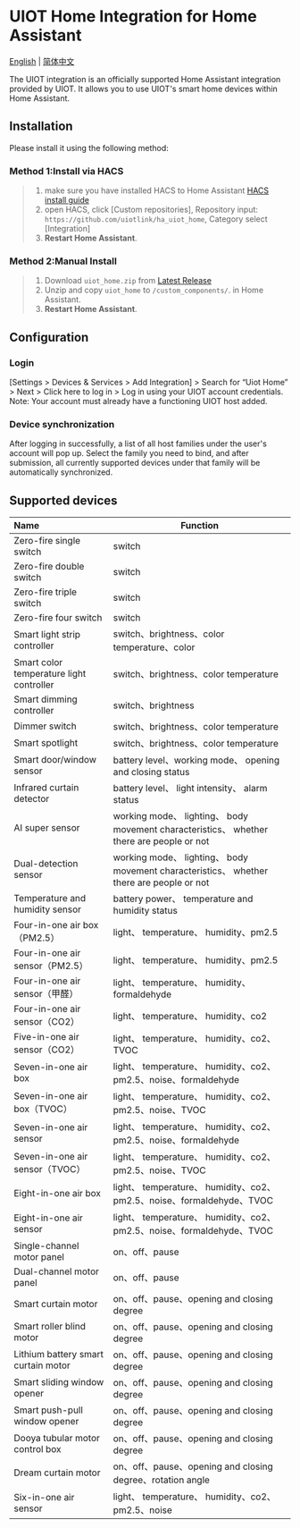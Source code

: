 # UIOT Home Integration for Home Assistant

[English](./README.md) | [简体中文](./README_zh.md)

The UIOT integration is an officially supported Home Assistant integration provided by UIOT. It allows you to use UIOT's smart home devices within Home Assistant.

## Installation

Please install it using the following method:

### Method 1:Install via HACS

> 1. make sure you have installed HACS to Home Assistant [HACS install guide](https://hacs.xyz/docs/setup/download)
> 2. open HACS, click [Custom repositories], Repository input: `https://github.com/uiotlink/ha_uiot_home`, Category select [Integration]
> 3. **Restart Home Assistant**.


### Method 2:Manual Install

>1. Download `uiot_home.zip` from [Latest Release](https://github.com/uiotlink/ha_uiot_home/releases/latest)
>2. Unzip and copy `uiot_home` to `/custom_components/`. in Home Assistant.
>3. **Restart Home Assistant**.

## Configuration

### Login

[Settings > Devices & Services > Add Integration] > Search for “Uiot Home” > Next > Click here to log in > Log in using your UIOT account credentials. Note: Your account must already have a functioning UIOT host added.

### Device synchronization

After logging in successfully, a list of all host families under the user's account will pop up. Select the family you need to bind, and after submission, all currently supported devices under that family will be automatically synchronized.

## Supported devices

| Name                                     | Function                                                     |
| :--------------------------------------- | ------------------------------------------------------------ |
| Zero-fire single switch                  | switch                                                       |
| Zero-fire double switch                  | switch                                                       |
| Zero-fire triple switch                  | switch                                                       |
| Zero-fire four switch                    | switch                                                       |
| Smart light strip controller             | switch、brightness、color temperature、color                 |
| Smart color temperature light controller | switch、brightness、color temperature                        |
| Smart dimming controller                 | switch、brightness                                           |
| Dimmer switch                            | switch、brightness、color temperature                        |
| Smart spotlight                          | switch、brightness、color temperature                        |
| Smart door/window sensor                 | battery level、working mode、 opening and closing status     |
| Infrared curtain detector                | battery level、 light intensity、 alarm status               |
| AI super sensor                          | working mode、 lighting、 body movement characteristics、 whether there are people or not |
| Dual-detection sensor                    | working mode、 lighting、 body movement characteristics、 whether there are people or not |
| Temperature and humidity sensor          | battery power、 temperature and humidity status              |
| Four-in-one air box（PM2.5）             | light、 temperature、 humidity、pm2.5                        |
| Four-in-one air sensor（PM2.5）          | light、 temperature、 humidity、pm2.5                        |
| Four-in-one air sensor（甲醛）           | light、 temperature、 humidity、formaldehyde                 |
| Four-in-one air sensor（CO2）            | light、 temperature、 humidity、co2                          |
| Five-in-one air sensor（CO2）            | light、 temperature、 humidity、co2、TVOC                    |
| Seven-in-one air box                     | light、 temperature、 humidity、co2、pm2.5、noise、formaldehyde |
| Seven-in-one air box（TVOC）             | light、 temperature、 humidity、co2、pm2.5、noise、TVOC      |
| Seven-in-one air sensor                  | light、 temperature、 humidity、co2、pm2.5、noise、formaldehyde |
| Seven-in-one air sensor（TVOC）          | light、 temperature、 humidity、co2、pm2.5、noise、TVOC      |
| Eight-in-one air box                     | light、 temperature、 humidity、co2、pm2.5、noise、formaldehyde、TVOC |
| Eight-in-one air sensor                  | light、 temperature、 humidity、co2、pm2.5、noise、formaldehyde、TVOC |
| Single-channel motor panel               | on、off、pause                                               |
| Dual-channel motor panel                 | on、off、pause                                               |
| Smart curtain motor                      | on、off、pause、opening and closing degree                   |
| Smart roller blind motor                 | on、off、pause、opening and closing degree                   |
| Lithium battery smart curtain motor      | on、off、pause、opening and closing degree                   |
| Smart sliding window opener              | on、off、pause、opening and closing degree                   |
| Smart push-pull window opener            | on、off、pause、opening and closing degree                   |
| Dooya tubular motor control box          | on、off、pause、opening and closing degree                   |
| Dream curtain motor                      | on、off、pause、opening and closing degree、rotation angle   |
| Six-in-one air sensor                    | light、 temperature、 humidity、co2、pm2.5、noise            |

